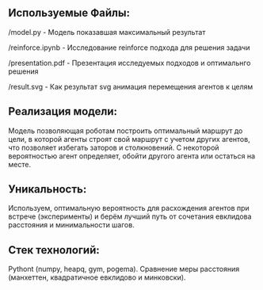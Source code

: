## Используемые Файлы:

/model.py - Модель показавшая максимальный результат

/reinforce.ipynb - Исследование reinforce подхода для решения задачи

/presentation.pdf - Презентация исследуемых подходов и оптимальнго решения

/result.svg - Как результат svg анимация перемещения агентов к целям



## Реализация модели:

 Модель позволяющая роботам построить оптимальный маршрут до цели, в которой агенты строят свой маршрут с учетом других агентов, что позволяет избегать заторов и столкновений. С некоторой вероятностью агент определяет, обойти другого агента или остаться на месте.


## Уникальность:

 Используем, оптимальную вероятность для расхождения агентов при встрече (эксперименты) и берём лучший путь от сочетания евклидова расстояния и минимальности шагов.


## Стек технологий:

 Pythont (numpy, heapq, gym, pogema). Сравнение меры расстояния (манхеттен, квадратичное евклидово и минковски).




